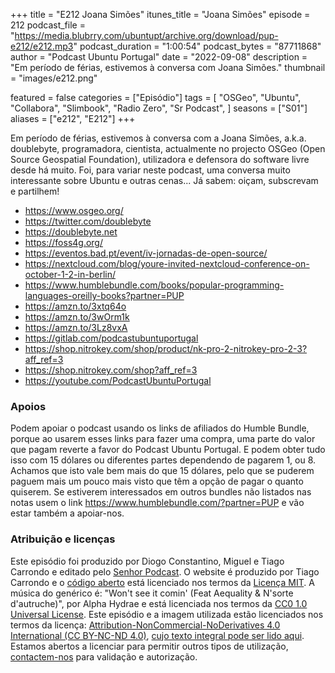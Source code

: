 +++
title = "E212 Joana Simões"
itunes_title = "Joana Simões"
episode = 212
podcast_file = "https://media.blubrry.com/ubuntupt/archive.org/download/pup-e212/e212.mp3"
podcast_duration = "1:00:54"
podcast_bytes = "87711868"
author = "Podcast Ubuntu Portugal"
date = "2022-09-08"
description = "Em período de férias, estivemos à conversa com Joana Simões."
thumbnail = "images/e212.png"

featured = false
categories = ["Episódio"]
tags = [
  "OSGeo",
  "Ubuntu",
  "Collabora",
  "Slimbook",
  "Radio Zero",
  "Sr Podcast",
]
seasons = ["S01"]
aliases = ["e212", "E212"]
+++

Em período de férias, estivemos à conversa com a Joana Simões, a.k.a. doublebyte, programadora, cientista, actualmente no projecto OSGeo (Open Source Geospatial Foundation), utilizadora e defensora do software livre desde há muito. Foi, para variar neste podcast, uma conversa muito interessante sobre Ubuntu e outras cenas...
Já sabem: oiçam, subscrevam e partilhem!

* https://www.osgeo.org/
* https://twitter.com/doublebyte
* https://doublebyte.net
* https://foss4g.org/
* https://eventos.bad.pt/event/iv-jornadas-de-open-source/
* https://nextcloud.com/blog/youre-invited-nextcloud-conference-on-october-1-2-in-berlin/
* https://www.humblebundle.com/books/popular-programming-languages-oreilly-books?partner=PUP
* https://amzn.to/3xtq64o
* https://amzn.to/3wOrm1k
* https://amzn.to/3Lz8vxA
* https://gitlab.com/podcastubuntuportugal
* https://shop.nitrokey.com/shop/product/nk-pro-2-nitrokey-pro-2-3?aff_ref=3
* https://shop.nitrokey.com/shop?aff_ref=3
* https://youtube.com/PodcastUbuntuPortugal


### Apoios
Podem apoiar o podcast usando os links de afiliados do Humble Bundle, porque ao usarem esses links para fazer uma compra, uma parte do valor que pagam reverte a favor do Podcast Ubuntu Portugal.
E podem obter tudo isso com 15 dólares ou diferentes partes dependendo de pagarem 1, ou 8.
Achamos que isto vale bem mais do que 15 dólares, pelo que se puderem paguem mais um pouco mais visto que têm a opção de pagar o quanto quiserem.
Se estiverem interessados em outros bundles não listados nas notas usem o link https://www.humblebundle.com/?partner=PUP e vão estar também a apoiar-nos.

### Atribuição e licenças
Este episódio foi produzido por Diogo Constantino, Miguel e Tiago Carrondo e editado pelo [Senhor Podcast](https://senhorpodcast.pt/).
O website é produzido por Tiago Carrondo e o [código aberto](https://gitlab.com/podcastubuntuportugal/website) está licenciado nos termos da [Licença MIT](https://gitlab.com/podcastubuntuportugal/website/main/LICENSE).
A música do genérico é: "Won't see it comin' (Feat Aequality & N'sorte d'autruche)", por Alpha Hydrae e está licenciada nos termos da [CC0 1.0 Universal License](https://creativecommons.org/publicdomain/zero/1.0/).
Este episódio e a imagem utilizada estão licenciados nos termos da licença: [Attribution-NonCommercial-NoDerivatives 4.0 International (CC BY-NC-ND 4.0)](https://creativecommons.org/licenses/by-nc-nd/4.0/), [cujo texto integral pode ser lido aqui](https://creativecommons.org/licenses/by-nc-nd/4.0/legalcode). Estamos abertos a licenciar para permitir outros tipos de utilização, [contactem-nos](https://podcastubuntuportugal.org/contactos) para validação e autorização.

